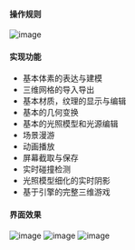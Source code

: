 #### 操作规则
![image](https://user-images.githubusercontent.com/66961088/155522804-7524776b-3a69-41d6-87e6-26d6a4e2586b.png)

#### 实现功能
- 基本体素的表达与建模
- 三维网格的导入导出
- 基本材质，纹理的显示与编辑
- 基本的几何变换
- 基本的光照模型和光源编辑
- 场景漫游
- 动画播放
- 屏幕截取与保存
- 实时碰撞检测
- 光照模型细化的实时阴影
- 基于引擎的完整三维游戏

#### 界面效果
![image](https://user-images.githubusercontent.com/66961088/155523316-f58fefcf-c2bd-4605-8512-c6fde1a329c0.png)
![image](https://user-images.githubusercontent.com/66961088/155523340-fe980713-8e24-42ad-b6bb-a733598628e9.png)
![image](https://user-images.githubusercontent.com/66961088/155523370-bebb6a2d-59dc-40b5-87b6-ab1ad0ee19ba.png)
